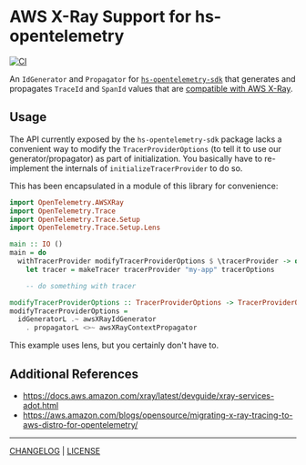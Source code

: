 # AWS X-Ray Support for hs-opentelemetry

<!-- TODO
[![Hackage](https://img.shields.io/hackage/v/hs-opentelemetry-awsxray.svg?style=flat)](https://hackage.haskell.org/package/hs-opentelemetry-awsxray)
[![Stackage Nightly](http://stackage.org/package/hs-opentelemetry-awsxray/badge/nightly)](http://stackage.org/nightly/package/hs-opentelemetry-awsxray)
[![Stackage LTS](http://stackage.org/package/hs-opentelemetry-awsxray/badge/lts)](http://stackage.org/lts/package/hs-opentelemetry-awsxray)
-->

[![CI](https://github.com/freckle/hs-opentelemetry-awsxray/actions/workflows/ci.yml/badge.svg)](https://github.com/freckle/hs-opentelemetry-awsxray/actions/workflows/ci.yml)

An `IdGenerator` and `Propagator` for [`hs-opentelemetry-sdk`][sdk] that
generates and propagates `TraceId` and `SpanId` values that are [compatible with
AWS X-Ray][xray].

[sdk]: https://hackage.haskell.org/package/hs-opentelemetry-sdk
[xray]: https://docs.aws.amazon.com/xray/latest/devguide/xray-api-sendingdata.html#xray-api-traceids

## Usage

The API currently exposed by the `hs-opentelemetry-sdk` package lacks a
convenient way to modify the `TracerProviderOptions` (to tell it to use our
generator/propagator) as part of initialization. You basically have to
re-implement the internals of `initializeTracerProvider` to do so.

This has been encapsulated in a module of this library for convenience:

```hs
import OpenTelemetry.AWSXRay
import OpenTelemetry.Trace
import OpenTelemetry.Trace.Setup
import OpenTelemetry.Trace.Setup.Lens

main :: IO ()
main = do
  withTracerProvider modifyTracerProviderOptions $ \tracerProvider -> do
    let tracer = makeTracer tracerProvider "my-app" tracerOptions

    -- do something with tracer

modifyTracerProviderOptions :: TracerProviderOptions -> TracerProviderOptions
modifyTracerProviderOptions =
  idGeneratorL .~ awsXRayIdGenerator
    . propagatorL <>~ awsXRayContextPropagator
```

This example uses lens, but you certainly don't have to.

## Additional References

- https://docs.aws.amazon.com/xray/latest/devguide/xray-services-adot.html
- https://aws.amazon.com/blogs/opensource/migrating-x-ray-tracing-to-aws-distro-for-opentelemetry/

---

[CHANGELOG](./CHANGELOG.md) | [LICENSE](./LICENSE)
